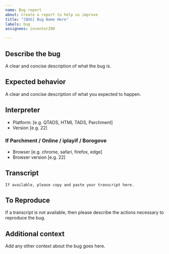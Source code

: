 ```yaml
---
name: Bug report
about: Create a report to help us improve
title: "[BUG] Bug Name Here"
labels: bug
assignees: inventor200

---
```


## Describe the bug
A clear and concise description of what the bug is.

## Expected behavior
A clear and concise description of what you expected to happen.

## Interpreter
 - Platform: [e.g. QTADS, HTML TADS, Parchment]
 - Version [e.g. 22]
### If Parchment / Online / iplayif / Borogove
 - Browser [e.g. chrome, safari, firefox, edge]
 - Browser version [e.g. 22]

## Transcript
```
If available, please copy and paste your transcript here.
```

## To Reproduce
If a transcript is not available, then please describe the actions necessary
to reproduce the bug.

## Additional context
Add any other context about the bug goes here.
